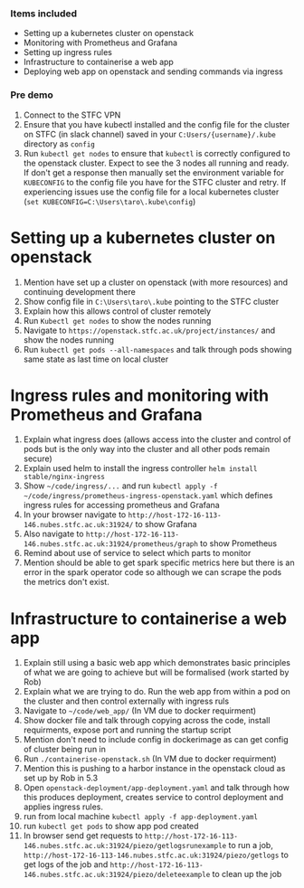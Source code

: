 ### Items included
* Setting up a kubernetes cluster on openstack
* Monitoring with Prometheus and Grafana
* Setting up ingress rules
* Infrastructure to containerise a web app
* Deploying web app on openstack and sending commands via ingress

### Pre demo 
1. Connect to the STFC VPN
2. Ensure that you have kubectl installed and the config file for the cluster on STFC (in slack channel) saved in your `C:Users/{username}/.kube` directory as `config`
3. Run `kubectl get nodes` to ensure that `kubectl` is correctly configured to the openstack cluster. Expect to see the 3 nodes all running and ready. If don't get a response then manually set the environment variable for `KUBECONFIG` to the config file you have for the STFC cluster and retry. If experiencing issues use the config file for a local kubernetes cluster
(`set KUBECONFIG=C:\Users\taro\.kube\config`)

# Setting up a kubernetes cluster on openstack
1. Mention have set up a cluster on openstack (with more resources) and continuing development there
2. Show config file in `C:\Users\taro\.kube` pointing to the STFC cluster
3. Explain how this allows control of cluster remotely
4. Run `Kubectl get nodes` to show the nodes running
5. Navigate to `https://openstack.stfc.ac.uk/project/instances/` and show the nodes running
6. Run `kubectl get pods --all-namespaces` and talk through pods showing same state as last time on local cluster

# Ingress rules and monitoring with Prometheus and Grafana
1. Explain what ingress does (allows access into the cluster and control of pods but is the only way into the cluster and all other pods remain secure)
2. Explain used helm to install the ingress controller `helm install stable/nginx-ingress`
3. Show `~/code/ingress/...` and run `kubectl apply -f ~/code/ingress/prometheus-ingress-openstack.yaml` which defines ingress rules for accessing prometheus and Grafana
4. In your browser navigate to `http://host-172-16-113-146.nubes.stfc.ac.uk:31924/` to show Grafana
5. Also navigate to `http://host-172-16-113-146.nubes.stfc.ac.uk:31924/prometheus/graph` to show Prometheus
6. Remind about use of service to select which parts to monitor
7. Mention should be able to get spark specific metrics here but there is an error in the spark operator code so although we can scrape the pods the metrics don't exist. 

# Infrastructure to containerise a web app
1. Explain still using a basic web app which demonstrates basic principles of what we are going to achieve but will be formalised (work started by Rob)
2. Explain what we are trying to do. Run the web app from within a pod on the cluster and then control externally with ingress ruls
3. Navigate to `~/code/web_app/` (In VM due to docker requirment)
4. Show docker file and talk through copying across the code, install requirments, expose port and running the startup script
5. Mention don't need to include config in dockerimage as can get config of cluster being run in
6. Run `./containerise-openstack.sh`  (In VM due to docker requirment)
7. Mention this is pushing to a harbor instance in the openstack cloud as set up by Rob in 5.3
8. Open `openstack-deployment/app-deployment.yaml` and talk through how this produces deployment, creates service to control deployment and applies ingress rules.
9. run from local machine `kubectl apply -f app-deployment.yaml`
10. run `kubectl get pods` to show app pod created
11. In browser send get requests to `http://host-172-16-113-146.nubes.stfc.ac.uk:31924/piezo/getlogsrunexample` to run a job, 
`http://host-172-16-113-146.nubes.stfc.ac.uk:31924/piezo/getlogs` to get logs of the job and `http://host-172-16-113-146.nubes.stfc.ac.uk:31924/piezo/deleteexample` to clean up the job
